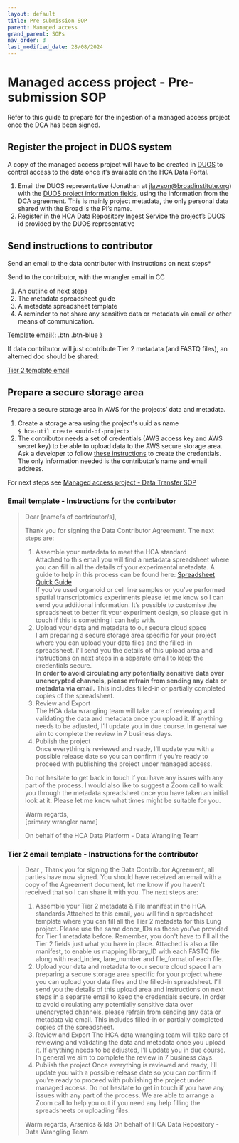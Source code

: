```yaml
---
layout: default
title: Pre-submission SOP
parent: Managed access
grand_parent: SOPs
nav_order: 3
last_modified_date: 28/08/2024
---
```


<script src="https://kit.fontawesome.com/fc66878563.js" crossorigin="anonymous"></script>

# Managed access project - Pre-submission SOP
Refer to this guide to prepare for the ingestion of a managed access project once the DCA has been signed.

## Register the project in DUOS system

A copy of the managed access project will have to be created in [DUOS](https://duos.org/) to control access to the data once it’s available on the HCA Data Portal.

1. Email the DUOS representative (Jonathan at jlawson@broadinstitute.org) with the [DUOS project information fields](https://docs.google.com/document/d/18pzeKafFQZ0rhqrb2DLOCciHUu4On4g2rtgnqygIfTE/edit#heading=h.674bm0dao5mr), using the information from the DCA agreement. This is mainly project metadata, the only personal data shared with the Broad is the PI’s name.
2. Register in the HCA Data Repository Ingest Service the project’s DUOS id provided by the DUOS representative

## Send instructions to contributor
Send an email to the data contributor with instructions on next steps*

Send to the contributor, with the wrangler email in CC
1. An outline of next steps
2. The metadata spreadsheet guide
3. A metadata spreadsheet template
4. A reminder to not share any sensitive data or metadata via email or other means of communication. 

[Template email](#email-template---instructions-for-the-contributor){: .btn .btn-blue }

If data contributor will just contribute Tier 2 metadata (and FASTQ files), an alterned doc should be shared:

[Tier 2 template email](#)

## Prepare a secure storage area
Prepare a secure storage area in AWS for the projects’ data and metadata. 
1. Create a storage area using the project's uuid as name \
`$ hca-util create <uuid-of-project>` 
2. The contributor needs a set of credentials (AWS access key and AWS secret key) to be able to upload data to the AWS secure storage area.
Ask a developer to follow [these instructions](https://ebi-ait.github.io/hca-ebi-wrangler-central/SOPs/Introduction/dataset_wrangling_SOP.html#aws-user-for-contributors) to create the credentials. The only information needed is the contributor’s name and email address. 



For next steps see [Managed access project - Data Transfer SOP](https://ebi-ait.github.io/hca-ebi-wrangler-central/SOPs/Managed_access/Data_Transfer_SOP.html)

### Email template - Instructions for the contributor

> Dear [name/s of contributor/s],
>
> Thank you for signing the Data Contributor Agreement.
> The next steps are:
> 1. Assemble your metadata to meet the HCA standard \
> Attached to this email you will find a metadata spreadsheet where you can fill in all the details of your experimental metadata. A guide to help in this process can be found here: [Spreadsheet Quick Guide](https://ebi-ait.github.io/hca-metadata-community/contributing/spreadsheet-guide.html) \
> If you’ve used organoid or cell line samples or you’ve performed spatial transcriptomics experiments please let me know so I can send you additional information. It’s possible to customise the spreadsheet to better fit your experiment design, so please get in touch if this is something I can help with.
> 2. Upload your data and metadata to our secure cloud space \
> I am preparing a secure storage area specific for your project where you can upload your data files and the filled-in spreadsheet. I'll send you the details of this upload area and instructions on next steps in a separate email to keep the credentials secure. \
> **In order to avoid circulating any potentially sensitive data over unencrypted channels, please refrain from sending any data or metadata via email.** This includes filled-in or partially completed copies of the spreadsheet. 
> 3. Review and Export \
> The HCA data wrangling team will take care of reviewing and validating the data and metadata once you upload it. If anything needs to be adjusted, I’ll update you in due course. In general we aim to complete the review in 7 business days.
> 4. Publish the project \
>Once everything is reviewed and ready, I’ll update you with a possible release date so you can confirm if you’re ready to proceed with publishing the project under managed access.
>
> Do not hesitate to get back in touch if you have any issues with any part of the process. I would also like to suggest a Zoom call to walk you through the metadata spreadsheet once you have taken an initial look at it. Please let me know what times might be suitable for you.
>
> Warm regards, \
> [primary wrangler name]
> 
> On behalf of the HCA Data Platform - Data Wrangling Team

### Tier 2 email template - Instructions for the contributor
> Dear <name>,
> Thank you for signing the Data Contributor Agreement, all parties have now signed. You should have received an email with a copy of the Agreement document, let me know if you haven't received that so I can share it with you.
> The next steps are:
> 1. Assemble your Tier 2 metadata & File manifest in the HCA standards
> Attached to this email, you will find a spreadsheet template where you can fill all the Tier 2 metadata for this Lung project. Please use the same donor_IDs as those you've provided for Tier 1 metadata before. Remember, you don't have to fill all the Tier 2 fields just what you have in place.
> Attached is also a file manifest, to enable us mapping library_ID with each FASTQ file along with read_index, lane_number and file_format of each file.
> 2. Upload your data and metadata to our secure cloud space
> I am preparing a secure storage area specific for your project where you can upload your data files and the filled-in spreadsheet. I’ll send you the details of this upload area and instructions on next steps in a separate email to keep the credentials secure.
> In order to avoid circulating any potentially sensitive data over unencrypted channels, please refrain from sending any data or metadata via email. This includes filled-in or partially completed copies of the spreadsheet.
> 3. Review and Export
> The HCA data wrangling team will take care of reviewing and validating the data and metadata once you upload it. If anything needs to be adjusted, I’ll update you in due course. In general we aim to complete the review in 7 business days.
> 4. Publish the project
> Once everything is reviewed and ready, I’ll update you with a possible release date so you can confirm if you’re ready to proceed with publishing the project under managed access.
> Do not hesitate to get in touch if you have any issues with any part of the process. We are able to arrange a Zoom call to help you out if you need any help filling the spreadsheets or uploading files.
>
> Warm regards,
> Arsenios & Ida
> On behalf of HCA Data Repository - Data Wrangling Team
